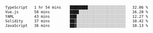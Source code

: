 <!--START_SECTION:waka-->

```txt
TypeScript   1 hr 54 mins    ████████░░░░░░░░░░░░░░░░░   32.06 %
Vue.js       58 mins         ████░░░░░░░░░░░░░░░░░░░░░   16.20 %
YAML         43 mins         ███░░░░░░░░░░░░░░░░░░░░░░   12.27 %
Solidity     37 mins         ██▓░░░░░░░░░░░░░░░░░░░░░░   10.42 %
JavaScript   36 mins         ██▓░░░░░░░░░░░░░░░░░░░░░░   10.13 %
```

<!--END_SECTION:waka-->